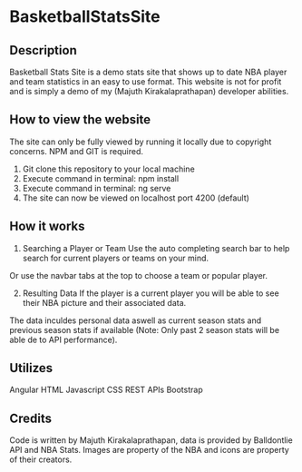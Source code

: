 # BasketballStatsSite

## Description
Basketball Stats Site is a demo stats site that shows up to date NBA player and team statistics in an easy to use format. This website is not for profit and is simply a demo of my (Majuth Kirakalaprathapan) developer abilities.

## How to view the website

The site can only be fully viewed by running it locally due to copyright concerns.
NPM and GIT is required.

1. Git clone this repository to your local machine
2. Execute command in terminal: npm install
3. Execute command in terminal: ng serve
4. The site can now be viewed on localhost port 4200 (default)


## How it works
1. Searching a Player or Team
Use the auto completing search bar to help search for current players or teams on your mind.

Or use the navbar tabs at the top to choose a team or popular player.

2. Resulting Data
If the player is a current player you will be able to see their NBA picture and their associated data.

The data inculdes personal data aswell as current season stats and previous season stats if available (Note: Only past 2 season stats will be able de to API performance).


## Utilizes
Angular
HTML
Javascript
CSS
REST APIs
Bootstrap

## Credits
Code is written by Majuth Kirakalaprathapan, data is provided by Balldontlie API and NBA Stats. Images are property of the NBA and icons are property of their creators.